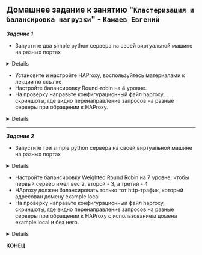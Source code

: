 ## Домашнее задание к занятию "`Кластеризация и балансировка нагрузки`" - `Камаев Евгений`

***Задание 1***

* Запустите два simple python сервера на своей виртуальной машине на разных портах

<details>

![Screnshot](https://github.com/7Evgen7/Netology/blob/main/JPG/SFLT_02/10_2_1.jpg)

</details>

* Установите и настройте HAProxy, воспользуйтесь материалами к лекции по ссылке
* Настройте балансировку Round-robin на 4 уровне.
* На проверку направьте конфигурационный файл haproxy, скриншоты, где видно перенаправление запросов на разные серверы при обращении к HAProxy.

<details>

![конфигурационный файл haproxy](https://github.com/7Evgen7/Netology/blob/main/JPG/SFLT_02/haproxy.cfg)

![Screnshot](https://github.com/7Evgen7/Netology/blob/main/JPG/SFLT_02/10_2_1_.jpg)

</details>


---

***Задание 2***

* Запустите три simple python сервера на своей виртуальной машине на разных портах

<details>

![Screnshot](https://github.com/7Evgen7/Netology/blob/main/JPG/SFLT_02/10_2_2_4.jpg)

</details>

* Настройте балансировку Weighted Round Robin на 7 уровне, чтобы первый сервер имел вес 2, второй - 3, а третий - 4
* HAproxy должен балансировать только тот http-трафик, который адресован домену example.local
* На проверку направьте конфигурационный файл haproxy, скриншоты, где видно перенаправление запросов на разные серверы при обращении к HAProxy c использованием домена example.local и без него.

<details>

![конфигурационный файл haproxy](https://github.com/7Evgen7/Netology/blob/main/JPG/SFLT_02/haproxy_.cfg)

![Screnshot](https://github.com/7Evgen7/Netology/blob/main/JPG/SFLT_02/10_2_2_4_.jpg)

</details>



**КОНЕЦ**
